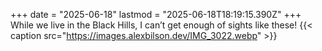 +++
date = "2025-06-18"
lastmod = "2025-06-18T18:19:15.390Z"
+++
While we live in the Black Hills, I can’t get enough of sights like these!
{{< caption src="https://images.alexbilson.dev/IMG_3022.webp" >}}